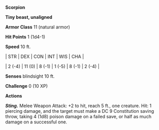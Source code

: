 **Scorpion**

**Tiny beast, unaligned**

**Armor Class** 11 (natural armor)

**Hit Points** 1 (1d4-1)

**Speed** 10 ft.

|   STR   |   DEX   |   CON   |   INT   |   WIS   |   CHA   |
  
| 2 (-4) | 11 (0) | 8 (-1) | 1 (-5) | 8 (-1) | 2 (-4) |

**Senses** blindsight 10 ft.

**Challenge** 0 (10 XP)

**Actions**

***Sting.*** Melee Weapon Attack: +2 to hit, reach 5 ft., one creature. Hit: 1 piercing damage, and the target must make a DC 9 Constitution saving throw, taking 4 (1d8) poison damage on a failed save, or half as much damage on a successful one.

